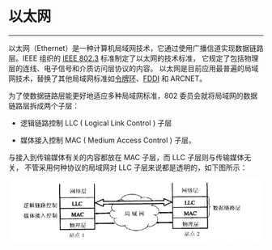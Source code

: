# 以太网


----


以太网（Ethernet）是一种计算机局域网技术，它通过使用广播信道实现数据链路层。IEEE 组织的 [IEEE 802.3](https://en.wikipedia.org/wiki/IEEE_802.3)  标准制定了以太网的技术标准，
它规定了包括物理层的连线、电子信号和介质访问层协议的内容。
以太网是目前应用最普遍的局域网技术，替换了其他局域网标准如[令牌环](https://zh.wikipedia.org/wiki/令牌环)、[FDDI](https://zh.wikipedia.org/wiki/FDDI) 和 ARCNET。

为了使数据链路层能更好地适应多种局域网标准，802 委员会就将局域网的数据链路层拆成两个子层：

 * 逻辑链路控制 LLC ( Logical Link Control ) 子层

 * 媒体接入控制 MAC ( Medium Access Control ) 子层。

与接入到传输媒体有关的内容都放在 MAC 子层，而 LLC 子层则与传输媒体无关，
不管采用何种协议的局域网对 LLC 子层来说都是透明的，如下图所示：

 ![data_layer_mac_and_llc][1]


[1]: ../../../images/base/data_layer_mac_llc.png

